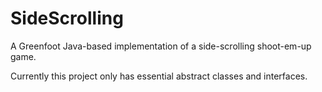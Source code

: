 # SideScrolling
A Greenfoot Java-based implementation of a side-scrolling shoot-em-up game.

Currently this project only has essential abstract classes and interfaces.

